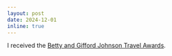 ```yaml
---
layout: post
date: 2024-12-01
inline: true
---
```


I received the [Betty and Gifford Johnson Travel Awards](https://graduate.utdallas.edu/success/awards-grants/).




